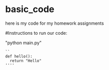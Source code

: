 # basic_code
here is my code for my homework  assignments

#Instructions
to run our code:

"python main.py"

```
``
def hello():
  return "Hello"
'''' 
